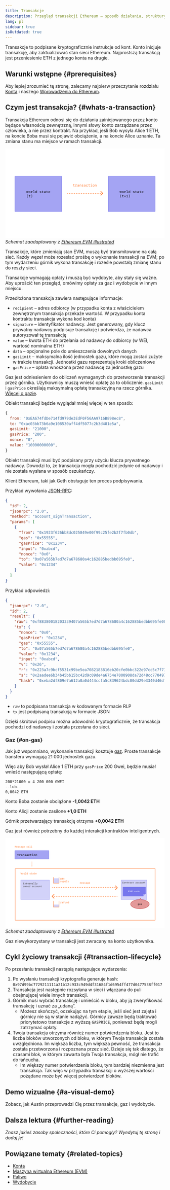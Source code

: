 ```yaml
---
title: Transakcje
description: Przegląd transakcji Ethereum – sposób działania, struktury danych i metody wysyłania za pośrednictwem aplikacji.
lang: pl
sidebar: true
isOutdated: true
---
```


Transakcje to podpisane kryptograficznie instrukcje od kont. Konto inicjuje transakcję, aby zaktualizować stan sieci Ethereum. Najprostszą transakcją jest przeniesienie ETH z jednego konta na drugie.

<!-- TODO explain these 2 types of transactions -->
<!-- There are two types of transactions: those which result in message calls and those which result in contract creation. -->
<!-- Contract creation results in the creation of a new contract account containing compiled smart contract bytecode. Whenever another account makes a message call to that contract, it executes its bytecode. -->

## Warunki wstępne {#prerequisites}

Aby lepiej zrozumieć tę stronę, zalecamy najpierw przeczytanie rozdziału <a href="/developers/docs/accounts/">Konta</a> i naszego [Wprowadzenia do Ethereum](/developers/docs/intro-to-ethereum/).

## Czym jest transakcja? {#whats-a-transaction}

Transakcja Ethereum odnosi się do działania zainicjowanego przez konto będące własnością zewnętrzną, innymi słowy konto zarządzane przez człowieka, a nie przez kontrakt. Na przykład, jeśli Bob wysyła Alice 1 ETH, na koncie Boba musi się pojawić obciążenie, a na koncie Alice uznanie. Ta zmiana stanu ma miejsce w ramach transakcji.

![Schemat pokazujący transakcję powodującą zmianę stanu](../../../../../developers/docs/transactions/tx.png) _Schemat zaadaptowany z [Ethereum EVM illustrated](https://takenobu-hs.github.io/downloads/ethereum_evm_illustrated.pdf)_

Transakcje, które zmieniają stan EVM, muszą być transmitowane na całą sieć. Każdy węzeł może rozesłać prośbę o wykonanie transakcji na EVM; po tym wydarzeniu górnik wykona transakcję i roześle powstałą zmianę stanu do reszty sieci.

Transakcje wymagają opłaty i muszą być wydobyte, aby stały się ważne. Aby uprościć ten przegląd, omówimy opłaty za gaz i wydobycie w innym miejscu.

Przedłożona transakcja zawiera następujące informacje:

- `recipient` – adres odbiorcy (w przypadku konta z właścicielem zewnętrznym transakcja przekaże wartość. W przypadku konta kontraktu transakcja wykona kod konta)
- `signature` – identyfikator nadawcy. Jest generowany, gdy klucz prywatny nadawcy podpisuje transakcję i potwierdza, że nadawca autoryzował tę transakcję
- `value` – kwota ETH do przelania od nadawcy do odbiorcy (w WEI, wartość nominalna ETH)
- `data` – opcjonalne pole do umieszczenia dowolnych danych
- `gasLimit` – maksymalna ilość jednostek gazu, które mogą zostać zużyte w trakcie transakcji. Jednostki gazu reprezentują kroki obliczeniowe
- `gasPrice` – opłata wnoszona przez nadawcę za jednostkę gazu

Gaz jest odniesieniem do obliczeń wymaganych do przetworzenia transakcji przez górnika. Użytkownicy muszą wnieść opłatę za to obliczenie. `gasLimit` i `gasPrice` określają maksymalną opłatę transakcyjną na rzecz górnika. [Więcej o gazie](/developers/docs/gas/).

Obiekt transakcji będzie wyglądał mniej więcej w ten sposób:

```js
{
  from: "0xEA674fdDe714fd979de3EdF0F56AA9716B898ec8",
  to: "0xac03bb73b6a9e108530aff4df5077c2b3d481e5a",
  gasLimit: "21000",
  gasPrice: "200",
  nonce: "0",
  value: "10000000000",
}
```

Obiekt transakcji musi być podpisany przy użyciu klucza prywatnego nadawcy. Dowodzi to, że transakcja mogła pochodzić jedynie od nadawcy i nie została wysłana w sposób oszukańczy.

Klient Ethereum, taki jak Geth obsługuje ten proces podpisywania.

Przykład wywołania [JSON-RPC](https://eth.wiki/json-rpc/API):

```json
{
  "id": 2,
  "jsonrpc": "2.0",
  "method": "account_signTransaction",
  "params": [
    {
      "from": "0x1923f626bb8dc025849e00f99c25fe2b2f7fb0db",
      "gas": "0x55555",
      "gasPrice": "0x1234",
      "input": "0xabcd",
      "nonce": "0x0",
      "to": "0x07a565b7ed7d7a678680a4c162885bedbb695fe0",
      "value": "0x1234"
    }
  ]
}
```

Przykład odpowiedzi:

```json
{
  "jsonrpc": "2.0",
  "id": 2,
  "result": {
    "raw": "0xf88380018203339407a565b7ed7d7a678680a4c162885bedbb695fe080a44401a6e4000000000000000000000000000000000000000000000000000000000000001226a0223a7c9bcf5531c99be5ea7082183816eb20cfe0bbc322e97cc5c7f71ab8b20ea02aadee6b34b45bb15bc42d9c09de4a6754e7000908da72d48cc7704971491663",
    "tx": {
      "nonce": "0x0",
      "gasPrice": "0x1234",
      "gas": "0x55555",
      "to": "0x07a565b7ed7d7a678680a4c162885bedbb695fe0",
      "value": "0x1234",
      "input": "0xabcd",
      "v": "0x26",
      "r": "0x223a7c9bcf5531c99be5ea7082183816eb20cfe0bbc322e97cc5c7f71ab8b20e",
      "s": "0x2aadee6b34b45bb15bc42d9c09de4a6754e7000908da72d48cc7704971491663",
      "hash": "0xeba2df809e7a612a0a0d444ccfa5c839624bdc00dd29e3340d46df3870f8a30e"
    }
  }
}
```

- `raw` to podpisana transakcja w kodowanym formacie RLP
- `tx` jest podpisaną transakcją w formacie JSON

Dzięki skrótowi podpisu można udowodnić kryptograficznie, że transakcja pochodzi od nadawcy i została przesłana do sieci.

### Gaz {#on-gas}

Jak już wspomniano, wykonanie transakcji kosztuje [gaz](/developers/docs/gas/). Proste transakcje transferu wymagają 21 000 jednostek gazu.

Więc aby Bob wysłał Alice 1 ETH przy `gasPrice` 200 Gwei, będzie musiał wnieść następującą opłatę:

```
200*21000 = 4 200 000 GWEI
--lub--
0,0042 ETH
```

Konto Boba zostanie obciążone **-1,0042 ETH**

Konto Alicji zostanie zasilone **+1,0 ETH**

Górnik przetwarzający transakcję otrzyma **+0,0042 ETH**

Gaz jest również potrzebny do każdej interakcji kontraktów inteligentnych.

![Schemat przedstawiający sposób zwrotu kosztów niewykorzystanego gazu](../../../../../developers/docs/transactions/gas-tx.png) _Schemat zaadaptowany z [Ethereum EVM illustrated](https://takenobu-hs.github.io/downloads/ethereum_evm_illustrated.pdf)_

Gaz niewykorzystany w transakcji jest zwracany na konto użytkownika.

## Cykl życiowy transakcji {#transaction-lifecycle}

Po przesłaniu transakcji nastąpią następujące wydarzenia:

1. Po wysłaniu transakcji kryptografia generuje hash: `0x97d99bc7729211111a21b12c933c949d4f31684f1d6954ff477d0477538ff017`
2. Transakcja jest następnie rozsyłana w sieci i włączana do puli obejmującej wiele innych transakcji.
3. Górnik musi wybrać transakcję i umieścić w bloku, aby ją zweryfikować transakcję i uznać za „udaną”.
   - Możesz skończyć, oczekując na tym etapie, jeśli sieć jest zajęta i górnicy nie są w stanie nadążyć. Górnicy zawsze będą traktować priorytetowo transakcje z wyższą `GASPRICE`, ponieważ będą mogli zatrzymać opłaty.
4. Twoja transakcja otrzyma również numer potwierdzenia bloku. Jest to liczba bloków utworzonych od bloku, w którym Twoja transakcja została uwzględniona. Im większa liczba, tym większa pewność, że transakcja została przetworzona i rozpoznana przez sieć. Dzieje się tak dlatego, że czasami blok, w którym zawarta była Twoja transakcja, mógł nie trafić do łańcucha.
   - Im większy numer potwierdzenia bloku, tym bardziej niezmienna jest transakcja. Tak więc w przypadku transakcji o wyższej wartości pożądane może być więcej potwierdzeń bloków.

<!-- **State change**

FROM THE WHITEPAPER:

1. Check if the transaction is well-formed (ie. has the right number of values), the signature is valid, and the nonce matches the nonce in the sender's account. If not, return an error.
2. Calculate the transaction fee as `STARTGAS * GASPRICE`, and determine the sending address from the signature. Subtract the fee from the sender's account balance and increment the sender's nonce. If there is not enough balance to spend, return an error.
3. Initialize `GAS = STARTGAS`, and take off a certain quantity of gas per byte to pay for the bytes in the transaction.
4. Transfer the transaction value from the sender's account to the receiving account. If the receiving account does not yet exist, create it. If the receiving account is a contract, run the contract's code either to completion or until the execution runs out of gas.
5. If the value transfer failed because the sender did not have enough money, or the code execution ran out of gas, revert all state changes except the payment of the fees, and add the fees to the miner's account.
6. Otherwise, refund the fees for all remaining gas to the sender, and send the fees paid for gas consumed to the miner.
 -->
<!-- ## Failed transactions

A transaction can fail for a number of reasons:

- Not enough gas
  - The gas limit is too low
- Reverted -->

<!-- ## Messages

Messages are like transactions between contract accounts but they're not added to the blockchain. They allow smart contracts to call other contracts and trigger their execution.

FROM WHITEPAPER:

A message is produced when a contract currently executing code executes the `CALL` opcode, which produces and executes a message. Like a transaction, a message leads to the recipient account running its code. Thus, contracts can have relationships with other contracts in exactly the same way that external actors can.

@Sam Richards help me understand messages please :D

```
// FROM SOLIDITY DOCS
Contracts can call other contracts or send ether to non-contract accounts by the means of message calls. Message calls are similar to transactions, in that they have a source, a target, data payload, Ether, gas and return data. In fact, every transaction consists of a top-level message call which in turn can create further message calls.

A contract can decide how much of its remaining gas should be sent with the inner message call and how much it wants to retain. If an out-of-gas exception happens in the inner call (or any other exception), this will be signalled by an error value put onto the stack. In this case, only the gas sent together with the call is used up. In Solidity, the calling contract causes a manual exception by default in such situations, so that exceptions “bubble up” the call stack.

As already said, the called contract (which can be the same as the caller) will receive a freshly cleared instance of memory and has access to the call payload - which will be provided in a separate area called the calldata. After it has finished execution, it can return data which will be stored at a location in the caller’s memory preallocated by the caller.

Calls are limited to a depth of 1024, which means that for more complex operations, loops should be preferred over recursive calls.
```

<!-- Feels like this should maybe form a more advanced/complex doc that sits under transactions. Stuff like Ethers and providers need some sort of intro--><!-- ## How to send a transaction -->

<!-- `web3.eth.sendTransaction(transactionObject [, callback])` -->

<!-- Using Ethers and a provider... -->

<!-- ```js
// We require a provider to send transactions
let provider = ethers.getDefaultProvider()

let privateKey =
  "0x3141592653589793238462643383279502884197169399375105820974944592"
let wallet = new ethers.Wallet(privateKey, provider)

let amount = ethers.utils.parseEther("1.0")

let tx = {
  to: "0x88a5c2d9919e46f883eb62f7b8dd9d0cc45bc290",
  // ... or supports ENS names
  // to: "ricmoo.firefly.eth",

  // We must pass in the amount as wei (1 ether = 1e18 wei), so we
  // use this convenience function to convert ether to wei.
  value: ethers.utils.parseEther("1.0"),
}

let sendPromise = wallet.sendTransaction(tx)

sendPromise.then((tx) => {
  console.log(tx)
  // {
  //    // All transaction fields will be present
  //    "nonce", "gasLimit", "pasPrice", "to", "value", "data",
  //    "from", "hash", "r", "s", "v"
  // }
})
``` -->

<!-- **Transaction requests**

Ethers

```js
{
    // Required unless deploying a contract (in which case omit)
    to: addressOrName,  // the target address or ENS name

    // These are optional/meaningless for call and estimateGas
    nonce: 0,           // the transaction nonce
    gasLimit: 0,        // the maximum gas this transaction may spend
    gasPrice: 0,        // the price (in wei) per unit of gas

    // These are always optional (but for call, data is usually specified)
    data: "0x",         // extra data for the transaction, or input for call
    value: 0,           // the amount (in wei) this transaction is sending
    chainId: 3          // the network ID; usually added by a signer
}
``` -->
<!-- **Transaction response**

```js
{
    // Only available for mined transactions
    blockHash: "0x7f20ef60e9f91896b7ebb0962a18b8defb5e9074e62e1b6cde992648fe78794b",
    blockNumber: 3346463,
    timestamp: 1489440489,

    // Exactly one of these will be present (send vs. deploy contract)
    // They will always be a properly formatted checksum address
    creates: null,
    to: "0xc149Be1bcDFa69a94384b46A1F91350E5f81c1AB",

    // The transaction hash
    hash: "0xf517872f3c466c2e1520e35ad943d833fdca5a6739cfea9e686c4c1b3ab1022e",

    // See above "Transaction Requests" for details
    data: "0x",
    from: "0xEA674fdDe714fd979de3EdF0F56AA9716B898ec8",
    gasLimit: utils.bigNumberify("90000"),
    gasPrice: utils.bigNumberify("21488430592"),
    nonce: 0,
    value: utils.parseEther(1.0017071732629267),

    // The chain ID; 0 indicates replay-attack vulnerable
    // (eg. 1 = Homestead mainnet, 3 = Ropsten testnet)
    chainId: 1,

    // The signature of the transaction (TestRPC may fail to include these)
    r: "0x5b13ef45ce3faf69d1f40f9d15b0070cc9e2c92f3df79ad46d5b3226d7f3d1e8",
    s: "0x535236e497c59e3fba93b78e124305c7c9b20db0f8531b015066725e4bb31de6",
    v: 37,

    // The raw transaction (TestRPC may be missing this)
    raw: "0xf87083154262850500cf6e0083015f9094c149be1bcdfa69a94384b46a1f913" +
           "50e5f81c1ab880de6c75de74c236c8025a05b13ef45ce3faf69d1f40f9d15b0" +
           "070cc9e2c92f3df79ad46d5b3226d7f3d1e8a0535236e497c59e3fba93b78e1" +
           "24305c7c9b20db0f8531b015066725e4bb31de6"
}
``` --><!-- ## How are transactions protected/safe? -->

## Demo wizualne {#a-visual-demo}

Zobacz, jak Austin przeprowadzi Cię przez transakcje, gaz i wydobycie. <YouTube id="er-0ihqFQB0" />

## Dalsza lektura {#further-reading}

_Znasz jakieś zasoby społeczności, które Ci pomogły? Wyedytuj tę stronę i dodaj je!_

## Powiązane tematy {#related-topics}

- [Konta](/developers/docs/accounts/)
- [Maszyna wirtualna Ethereum (EVM)](/developers/docs/evm/)
- [Paliwo](/developers/docs/gas/)
- [Wydobycie](/developers/docs/consensus-mechanisms/pow/mining/)
